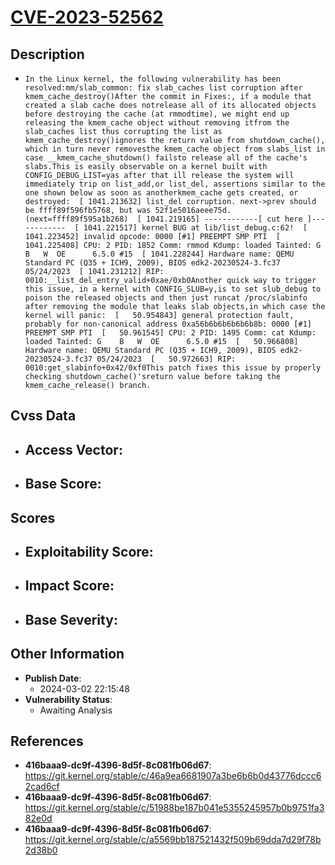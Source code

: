 
# [CVE-2023-52562](https://cve.mitre.org/cgi-bin/cvename.cgi?name=CVE-2023-52562)

## Description

- `In the Linux kernel, the following vulnerability has been resolved:mm/slab_common: fix slab_caches list corruption after kmem_cache_destroy()After the commit in Fixes:, if a module that created a slab cache does notrelease all of its allocated objects before destroying the cache (at rmmodtime), we might end up releasing the kmem_cache object without removing itfrom the slab_caches list thus corrupting the list as kmem_cache_destroy()ignores the return value from shutdown_cache(), which in turn never removesthe kmem_cache object from slabs_list in case __kmem_cache_shutdown() failsto release all of the cache's slabs.This is easily observable on a kernel built with CONFIG_DEBUG_LIST=yas after that ill release the system will immediately trip on list_add,or list_del, assertions similar to the one shown below as soon as anotherkmem_cache gets created, or destroyed:  [ 1041.213632] list_del corruption. next->prev should be ffff89f596fb5768, but was 52f1e5016aeee75d. (next=ffff89f595a1b268)  [ 1041.219165] ------------[ cut here ]------------  [ 1041.221517] kernel BUG at lib/list_debug.c:62!  [ 1041.223452] invalid opcode: 0000 [#1] PREEMPT SMP PTI  [ 1041.225408] CPU: 2 PID: 1852 Comm: rmmod Kdump: loaded Tainted: G    B   W  OE      6.5.0 #15  [ 1041.228244] Hardware name: QEMU Standard PC (Q35 + ICH9, 2009), BIOS edk2-20230524-3.fc37 05/24/2023  [ 1041.231212] RIP: 0010:__list_del_entry_valid+0xae/0xb0Another quick way to trigger this issue, in a kernel with CONFIG_SLUB=y,is to set slub_debug to poison the released objects and then just runcat /proc/slabinfo after removing the module that leaks slab objects,in which case the kernel will panic:  [   50.954843] general protection fault, probably for non-canonical address 0xa56b6b6b6b6b6b8b: 0000 [#1] PREEMPT SMP PTI  [   50.961545] CPU: 2 PID: 1495 Comm: cat Kdump: loaded Tainted: G    B   W  OE      6.5.0 #15  [   50.966808] Hardware name: QEMU Standard PC (Q35 + ICH9, 2009), BIOS edk2-20230524-3.fc37 05/24/2023  [   50.972663] RIP: 0010:get_slabinfo+0x42/0xf0This patch fixes this issue by properly checking shutdown_cache()'sreturn value before taking the kmem_cache_release() branch.`

## Cvss Data

- **Access Vector**:
  - 
- **Base Score**:
  - 

## Scores

- **Exploitability Score**:
  - 
- **Impact Score**:
  - 
- **Base Severity**:
  - 

## Other Information

- **Publish Date**:
  - 2024-03-02 22:15:48
- **Vulnerability Status**:
  - Awaiting Analysis

## References

- **416baaa9-dc9f-4396-8d5f-8c081fb06d67**: https://git.kernel.org/stable/c/46a9ea6681907a3be6b6b0d43776dccc62cad6cf
- **416baaa9-dc9f-4396-8d5f-8c081fb06d67**: https://git.kernel.org/stable/c/51988be187b041e5355245957b0b9751fa382e0d
- **416baaa9-dc9f-4396-8d5f-8c081fb06d67**: https://git.kernel.org/stable/c/a5569bb187521432f509b69dda7d29f78b2d38b0
